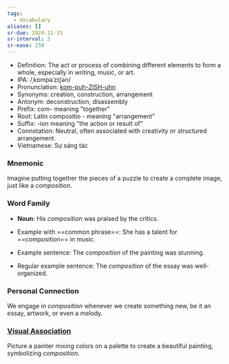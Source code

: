 ```yaml
---
tags:
  - Vocabulary
aliases: []
sr-due: 2024-11-15
sr-interval: 3
sr-ease: 250
---
```


- Definition: The act or process of combining different elements to form a whole, especially in writing, music, or art.
- IPA: /ˌkɒmpəˈzɪʃən/
- Pronunciation: [kom-puh-ZISH-uhn](https://www.google.com/search?q=how+to+pronounce+composition)
- Synonyms: creation, construction, arrangement
- Antonym: deconstruction, disassembly
- Prefix: com- meaning "together"
- Root: Latin compositio - meaning "arrangement"
- Suffix: -ion meaning "the action or result of"
- Connotation: Neutral, often associated with creativity or structured arrangement.
- Vietnamese: Sự sáng tác

### Mnemonic

Imagine putting together the pieces of a puzzle to create a complete image, just like a *composition*.

### Word Family

- **Noun**: His *composition* was praised by the critics.
  
- Example with ==common phrase==: She has a talent for ==composition== in music.
- Example sentence: The *composition* of the painting was stunning.
- Regular example sentence: The *composition* of the essay was well-organized.

### Personal Connection

We engage in *composition* whenever we create something new, be it an essay, artwork, or even a melody.

### [Visual Association](https://www.google.com/search?tbm=isch&q=composition)

Picture a painter mixing colors on a palette to create a beautiful painting, symbolizing *composition*.
